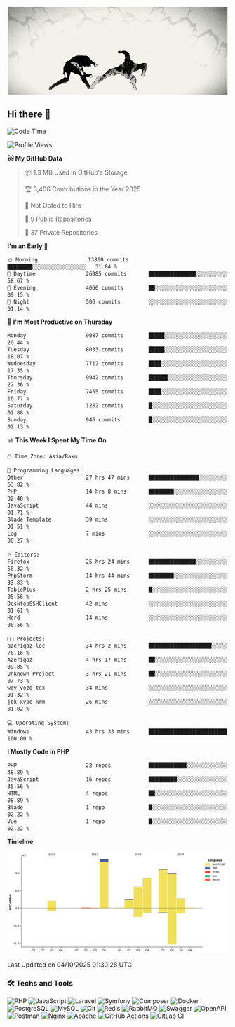 <!--WALLPAPER-->
<p align='center'>
  <img src='assets/wallpapers/19.gif' alt='Banner'>
</p>
<!--/WALLPAPER-->

## Hi there 👋

<!--START_SECTION:waka-->
![Code Time](http://img.shields.io/badge/Code%20Time-397%20hrs%2017%20mins-blue)

![Profile Views](http://img.shields.io/badge/Profile%20Views-0-blue)

**🐱 My GitHub Data** 

> 📦 1.3 MB Used in GitHub's Storage 
 > 
> 🏆 3,406 Contributions in the Year 2025
 > 
> 🚫 Not Opted to Hire
 > 
> 📜 9 Public Repositories 
 > 
> 🔑 37 Private Repositories 
 > 
**I'm an Early 🐤** 

```text
🌞 Morning                13800 commits       ████████░░░░░░░░░░░░░░░░░   31.04 % 
🌆 Daytime                26085 commits       ███████████████░░░░░░░░░░   58.67 % 
🌃 Evening                4066 commits        ██░░░░░░░░░░░░░░░░░░░░░░░   09.15 % 
🌙 Night                  506 commits         ░░░░░░░░░░░░░░░░░░░░░░░░░   01.14 % 
```
📅 **I'm Most Productive on Thursday** 

```text
Monday                   9087 commits        █████░░░░░░░░░░░░░░░░░░░░   20.44 % 
Tuesday                  8033 commits        █████░░░░░░░░░░░░░░░░░░░░   18.07 % 
Wednesday                7712 commits        ████░░░░░░░░░░░░░░░░░░░░░   17.35 % 
Thursday                 9942 commits        ██████░░░░░░░░░░░░░░░░░░░   22.36 % 
Friday                   7455 commits        ████░░░░░░░░░░░░░░░░░░░░░   16.77 % 
Saturday                 1282 commits        █░░░░░░░░░░░░░░░░░░░░░░░░   02.88 % 
Sunday                   946 commits         █░░░░░░░░░░░░░░░░░░░░░░░░   02.13 % 
```


📊 **This Week I Spent My Time On** 

```text
🕑︎ Time Zone: Asia/Baku

💬 Programming Languages: 
Other                    27 hrs 47 mins      ████████████████░░░░░░░░░   63.82 % 
PHP                      14 hrs 8 mins       ████████░░░░░░░░░░░░░░░░░   32.48 % 
JavaScript               44 mins             ░░░░░░░░░░░░░░░░░░░░░░░░░   01.71 % 
Blade Template           39 mins             ░░░░░░░░░░░░░░░░░░░░░░░░░   01.51 % 
Log                      7 mins              ░░░░░░░░░░░░░░░░░░░░░░░░░   00.27 % 

🔥 Editors: 
Firefox                  25 hrs 24 mins      ███████████████░░░░░░░░░░   58.32 % 
PhpStorm                 14 hrs 44 mins      ████████░░░░░░░░░░░░░░░░░   33.83 % 
TablePlus                2 hrs 25 mins       █░░░░░░░░░░░░░░░░░░░░░░░░   05.56 % 
DesktopSSHClient         42 mins             ░░░░░░░░░░░░░░░░░░░░░░░░░   01.61 % 
Herd                     14 mins             ░░░░░░░░░░░░░░░░░░░░░░░░░   00.56 % 

🐱‍💻 Projects: 
azeriqaz.loc             34 hrs 2 mins       ████████████████████░░░░░   78.16 % 
Azeriqaz                 4 hrs 17 mins       ██░░░░░░░░░░░░░░░░░░░░░░░   09.85 % 
Unknown Project          3 hrs 21 mins       ██░░░░░░░░░░░░░░░░░░░░░░░   07.73 % 
wgy-vozq-tdx             34 mins             ░░░░░░░░░░░░░░░░░░░░░░░░░   01.32 % 
jbk-xvpe-krm             26 mins             ░░░░░░░░░░░░░░░░░░░░░░░░░   01.02 % 

💻 Operating System: 
Windows                  43 hrs 33 mins      █████████████████████████   100.00 % 
```

**I Mostly Code in PHP** 

```text
PHP                      22 repos            ████████████░░░░░░░░░░░░░   48.89 % 
JavaScript               16 repos            █████████░░░░░░░░░░░░░░░░   35.56 % 
HTML                     4 repos             ██░░░░░░░░░░░░░░░░░░░░░░░   08.89 % 
Blade                    1 repo              █░░░░░░░░░░░░░░░░░░░░░░░░   02.22 % 
Vue                      1 repo              █░░░░░░░░░░░░░░░░░░░░░░░░   02.22 % 
```



**Timeline**

![Lines of Code chart](https://raw.githubusercontent.com/feridnesibzade/feridnesibzade/main/assets/bar_graph.png)


 Last Updated on 04/10/2025 01:30:28 UTC
<!--END_SECTION:waka-->

### 🛠️ Techs and Tools

![PHP](https://img.shields.io/badge/PHP-777BB4?style=for-the-badge&logo=php&logoColor=white)
![JavaScript](https://img.shields.io/badge/JavaScript-F7DF1E?style=for-the-badge&logo=javascript&logoColor=000)
![Laravel](https://img.shields.io/badge/Laravel-F55247?style=for-the-badge&logo=laravel&logoColor=white)
![Symfony](https://img.shields.io/badge/Symfony-000000?style=for-the-badge&logo=symfony&logoColor=white)
![Composer](https://img.shields.io/badge/Composer-885630?style=for-the-badge&logo=composer&logoColor=white)
![Docker](https://img.shields.io/badge/Docker-2496ED?style=for-the-badge&logo=docker&logoColor=white)
![PostgreSQL](https://img.shields.io/badge/PostgreSQL-4169E1?style=for-the-badge&logo=postgresql&logoColor=white)
![MySQL](https://img.shields.io/badge/MySQL-4479A1?style=for-the-badge&logo=mysql&logoColor=white)
![Git](https://img.shields.io/badge/Git-F05032?style=for-the-badge&logo=git&logoColor=white)
![Redis](https://img.shields.io/badge/Redis-DC382D?style=for-the-badge&logo=redis&logoColor=white)
![RabbitMQ](https://img.shields.io/badge/RabbitMQ-FF6600?style=for-the-badge&logo=rabbitmq&logoColor=white)
![Swagger](https://img.shields.io/badge/Swagger-85EA2D?style=for-the-badge&logo=swagger&logoColor=black)
![OpenAPI](https://img.shields.io/badge/OpenAPI-6BA539?style=for-the-badge&logo=openapiinitiative&logoColor=white)
![Postman](https://img.shields.io/badge/Postman-FF6C37?style=for-the-badge&logo=postman&logoColor=white)
![Nginx](https://img.shields.io/badge/Nginx-009639?style=for-the-badge&logo=nginx&logoColor=white)
![Apache](https://img.shields.io/badge/Apache-D22128?style=for-the-badge&logo=apache&logoColor=white)
![GitHub Actions](https://img.shields.io/badge/GitHub%20Actions-2088FF?style=for-the-badge&logo=githubactions&logoColor=white)
![GitLab CI](https://img.shields.io/badge/GitLab%20CI-FC6D26?style=for-the-badge&logo=gitlab&logoColor=white)

